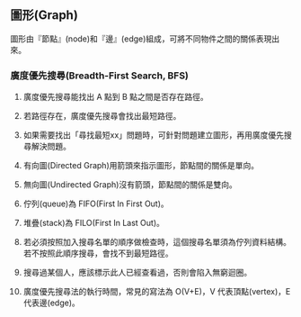 ## 圖形(Graph)
圖形由『節點』(node)和『邊』(edge)組成，可將不同物件之間的關係表現出來。


### 廣度優先搜尋(Breadth-First Search, BFS)
1. 廣度優先搜尋能找出 A 點到 B 點之間是否存在路徑。

2. 若路徑存在，廣度優先搜尋會找出最短路徑。

3. 如果需要找出「尋找最短xx」問題時，可針對問題建立圖形，再用廣度優先搜尋解決問題。

4. 有向圖(Directed Graph)用箭頭來指示圖形，節點間的關係是單向。

5. 無向圖(Undirected Graph)沒有箭頭，節點間的關係是雙向。

6. 佇列(queue)為 FIFO(First In First Out)。

7. 堆疊(stack)為 FILO(First In Last Out)。

8. 若必須按照加入搜尋名單的順序做檢查時，這個搜尋名單須為佇列資料結構。若不按照此順序搜尋，會找不到最短路徑。

9. 搜尋過某個人，應該標示此人已經查看過，否則會陷入無窮迴圈。

10. 廣度優先搜尋法的執行時間，常見的寫法為 O(V+E)，V 代表頂點(vertex)，E 代表邊(edge)。
